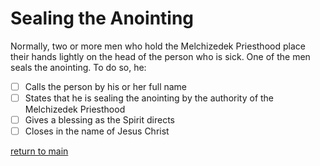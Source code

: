 # Sealing the Anointing
Normally, two or more men who hold the Melchizedek Priesthood place their hands lightly on the head of the person who is sick. One of the men seals the anointing. To do so, he:
- [ ] Calls the person by his or her full name
- [ ] States that he is sealing the anointing by the authority of the Melchizedek Priesthood
- [ ] Gives a blessing as the Spirit directs
- [ ] Closes in the name of Jesus Christ

[return to main](https://github.com/fataha801/wording/blob/main/README.md)
